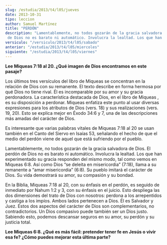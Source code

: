 ```yaml
---
slug: /estudia/2013/t4/l05/jueves
date: 2013-10-31
tipo: leccion
author: Samuel Martínez
title: "PERDÓN"
description: "Lamentablemente, no todos gozarán de la gracia salvadora de Dios. El perdón de Dios no es barato ni automático. Involucra la lealtad. Los que han experimentado su gracia responden del mismo modo, tal como vemos en Miqueas 6:8."
versiculo: "/versiculo/2013/t4/l05/sabado"
anterior: "/estudia/2013/t4/l05/miercoles"
siguiente: "/estudia/2013/t4/l05/viernes"
---
```


**Lee Miqueas 7:18 al 20. ¿Qué imagen de Dios encontramos en este pasaje?**

Los últimos tres versículos del libro de Miqueas se concentran en la relación de Dios con su remanente. El texto describe en forma hermosa por qué Dios no tiene rival. Él es incomparable por su amor y su gracia perdonadora. La característica destacada de Dios, en el libro de Miqueas , es su disposición a perdonar. Miqueas enfatiza este punto al usar diversas expresiones para los atributos de Dios (vers. 18) y sus realizaciones (vers. 19, 20). Esto se explica mejor en Éxodo 34:6 y 7, una de las descripciones más amadas del carácter de Dios.

Es interesante que varias palabras vitales de Miqueas 7:18 al 20 se usan también en el Canto del Siervo en Isaías 53, señalando el hecho de que el medio del perdón viene de aquel que está sufriendo por el pueblo.

Lamentablemente, no todos gozarán de la gracia salvadora de Dios. El perdón de Dios no es barato ni automático. Involucra la lealtad. Los que han experimentado su gracia responden del mismo modo, tal como vemos en Miqueas 6:8. Así como Dios “se deleita en misericordia” (7:18), llama a su remanente a “amar misericordia” (6:8). Su pueblo imitará el carácter de Dios. Su vida demostrará su amor, su compasión y su bondad.

En la Biblia, Miqueas 7:18 al 20, con su énfasis en el perdón, es seguido de inmediato por Nahum 1:2 y 3, con su énfasis en el juicio. Esto despliega las dos dimensiones del trato de Dios con nosotros: perdona a los arrepentidos y castiga a los impíos. Ambos lados pertenecen a Dios. Él es Salvador y Juez. Estos dos aspectos del carácter de Dios son complementarios, no contradictorios. Un Dios compasivo puede también ser un Dios justo. Sabiendo esto, podemos descansar seguros en su amor, su perdón y su justicia total.

**Lee Miqueas 6:8. ¿Qué es más fácil: pretender tener fe en Jesús o vivir esa fe? ¿Cómo puedes mejorar esta última parte?**
